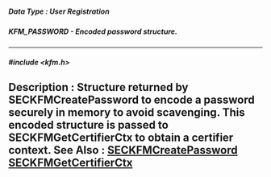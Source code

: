 ##### Data Type : User Registration
##### KFM_PASSWORD - Encoded password structure.
---
##### #include <kfm.h>
**Description :**
Structure returned by SECKFMCreatePassword to encode a password securely in 
memory to avoid scavenging.  This encoded structure is passed to 
SECKFMGetCertifierCtx to obtain a certifier context.
**See Also :**
[SECKFMCreatePassword](D:/md_files/SECKFMCreatePassword.md)
[SECKFMGetCertifierCtx](D:/md_files/SECKFMGetCertifierCtx.md)
---
